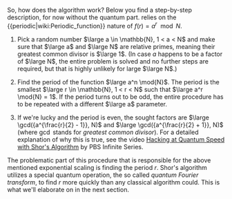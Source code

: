 So, how does the algorithm work? Below you find a step-by-step description, for now without the quantum part. relies on the {{periodic|wiki:Periodic_function}} nature of $f(r) = a^r \mod N$.

1. Pick a random number $\large a \in \mathbb{N}, 1 < a < N$ and make sure that $\large a$ and $\large N$ are relative primes, meaning their greatest common divisor is $\large 1$. (In case $a$ happens to be a factor of $\large N$, the entire problem is solved and no further steps are required, but that is highly unlikely for large $\large N$.)


2. Find the period of the function $\large a^n \mod{N}$. The period is the smallest $\large r \in \mathbb{N}, 1 < r < N$ such that $\large a^r \mod{N} = 1$. If the period turns out to be odd, the entire procedure has to be repeated with a different $\large a$ parameter.


3. If we're lucky and the period is even, the sought factors are $\large \gcd({a^{\frac{r}{2} - 1}}, N)$ and $\large \gcd({a^{\frac{r}{2} + 1}}, N)$ (where $\gcd$ stands for *greatest common divisor*). For a detailed explanation of why this is true, see the video [Hacking at Quantum Speed with Shor's Algorithm](https://www.youtube.com/watch?v=wUwZZaI5u0c&t=731s) by PBS Infinite Series.

The problematic part of this procedure that is responsible for the above mentioned exponential scaling is finding the period $r$. Shor's algorithm utilizes a special quantum operation, the so called *quantum Fourier transform*, to find $r$ more quickly than any classical algorithm could. This is what we'll elaborate on in the next section.

<!-- TODO eliminate repetition with FactoringPeriodic block -->